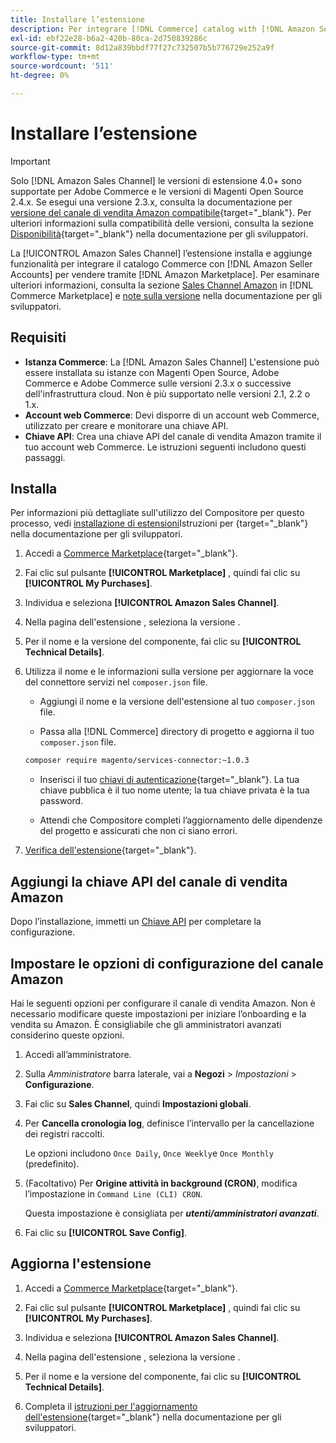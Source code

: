 ```yaml
---
title: Installare l’estensione
description: Per integrare [!DNL Commerce] catalog with [!DNL Amazon Seller Accounts] e vendere tramite [!DNL Amazon Marketplace], scarica e installa l’estensione Amazon Sales Channel.
exl-id: ebf22e28-b6a2-420b-80ca-2d750839286c
source-git-commit: 8d12a839bbdf77f27c732507b5b776729e252a9f
workflow-type: tm+mt
source-wordcount: '511'
ht-degree: 0%

---
```


# Installare l’estensione

>[!IMPORTANT]
>
>Solo [!DNL Amazon Sales Channel] le versioni di estensione 4.0+ sono supportate per Adobe Commerce e le versioni di Magenti Open Source 2.4.x. Se esegui una versione 2.3.x, consulta la documentazione per [versione del canale di vendita Amazon compatibile](https://docs.magento.com/user-guide/v2.3/sales-channels/amazon/amazon-sales-channel.html){target=&quot;_blank&quot;}. Per ulteriori informazioni sulla compatibilità delle versioni, consulta la sezione [Disponibilità](https://devdocs.magento.com/release/availability.html){target=&quot;_blank&quot;} nella documentazione per gli sviluppatori.

La [!UICONTROL Amazon Sales Channel] l’estensione installa e aggiunge funzionalità per integrare il catalogo Commerce con [!DNL Amazon Seller Accounts] per vendere tramite [!DNL Amazon Marketplace]. Per esaminare ulteriori informazioni, consulta la sezione [Sales Channel Amazon](https://marketplace.magento.com/magento-module-amazon.html) in [!DNL Commerce Marketplace] e [note sulla versione](https://devdocs.magento.com/extensions/amazon-sales/release-notes/) nella documentazione per gli sviluppatori.

## Requisiti

- **Istanza Commerce**: La [!DNL Amazon Sales Channel] L&#39;estensione può essere installata su istanze con Magenti Open Source, Adobe Commerce e Adobe Commerce sulle versioni 2.3.x o successive dell&#39;infrastruttura cloud. Non è più supportato nelle versioni 2.1, 2.2 o 1.x.
- **Account web Commerce**: Devi disporre di un account web Commerce, utilizzato per creare e monitorare una chiave API.
- **Chiave API**: Crea una chiave API del canale di vendita Amazon tramite il tuo account web Commerce. Le istruzioni seguenti includono questi passaggi.

## Installa

Per informazioni più dettagliate sull&#39;utilizzo del Compositore per questo processo, vedi [installazione di estensioni](https://devdocs.magento.com/extensions/install/)Istruzioni per {target=&quot;_blank&quot;} nella documentazione per gli sviluppatori.

1. Accedi a [Commerce Marketplace](https://marketplace.magento.com/customer/account/){target=&quot;_blank&quot;}.

1. Fai clic sul pulsante **[!UICONTROL Marketplace]** , quindi fai clic su **[!UICONTROL My Purchases]**.

1. Individua e seleziona **[!UICONTROL Amazon Sales Channel]**.

1. Nella pagina dell&#39;estensione , seleziona la versione .

1. Per il nome e la versione del componente, fai clic su **[!UICONTROL Technical Details]**.

1. Utilizza il nome e le informazioni sulla versione per aggiornare la voce del connettore servizi nel `composer.json` file.

   - Aggiungi il nome e la versione dell&#39;estensione al tuo `composer.json` file.

   - Passa alla [!DNL Commerce] directory di progetto e aggiorna il tuo `composer.json` file.

   ```bash
   composer require magento/services-connector:~1.0.3
   ```

   - Inserisci il tuo [chiavi di autenticazione](https://devdocs.magento.com/guides/v2.4/install-gde/prereq/connect-auth.html){target=&quot;_blank&quot;}. La tua chiave pubblica è il tuo nome utente; la tua chiave privata è la tua password.

   - Attendi che Compositore completi l’aggiornamento delle dipendenze del progetto e assicurati che non ci siano errori.


1. [Verifica dell&#39;estensione](https://devdocs.magento.com/extensions/install/#verify-the-extension){target=&quot;_blank&quot;}.

## Aggiungi la chiave API del canale di vendita Amazon

Dopo l’installazione, immetti un [Chiave API](./amazon-verify-api-key.md) per completare la configurazione.

## Impostare le opzioni di configurazione del canale Amazon

Hai le seguenti opzioni per configurare il canale di vendita Amazon. Non è necessario modificare queste impostazioni per iniziare l’onboarding e la vendita su Amazon. È consigliabile che gli amministratori avanzati considerino queste opzioni.

1. Accedi all’amministratore.

1. Sulla _Amministratore_ barra laterale, vai a **Negozi** > _Impostazioni_ > **Configurazione**.

1. Fai clic su **Sales Channel**, quindi **Impostazioni globali**.

1. Per **Cancella cronologia log**, definisce l’intervallo per la cancellazione dei registri raccolti.

   Le opzioni includono `Once Daily`, `Once Weekly`e `Once Monthly` (predefinito).

1. (Facoltativo) Per **Origine attività in background (CRON)**, modifica l’impostazione in `Command Line (CLI) CRON`.

   Questa impostazione è consigliata per **_utenti/amministratori avanzati_**.

1. Fai clic su **[!UICONTROL Save Config]**.

## Aggiorna l&#39;estensione

1. Accedi a [Commerce Marketplace](https://marketplace.magento.com/customer/account/){target=&quot;_blank&quot;}.

1. Fai clic sul pulsante **[!UICONTROL Marketplace]** , quindi fai clic su **[!UICONTROL My Purchases]**.

1. Individua e seleziona **[!UICONTROL Amazon Sales Channel]**.

1. Nella pagina dell&#39;estensione , seleziona la versione .

1. Per il nome e la versione del componente, fai clic su **[!UICONTROL Technical Details]**.

1. Completa il [istruzioni per l&#39;aggiornamento dell&#39;estensione](https://devdocs.magento.com/extensions/install/#upgrade-an-extension){target=&quot;_blank&quot;} nella documentazione per gli sviluppatori.
